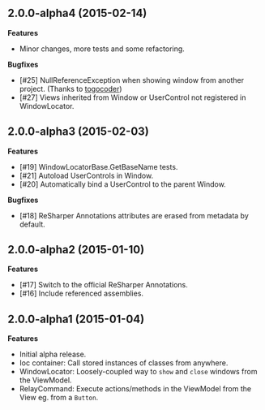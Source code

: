 ## 2.0.0-alpha4 (2015-02-14)

**Features**

- Minor changes, more tests and some refactoring.

**Bugfixes**

- [#25] NullReferenceException when showing window from another project. (Thanks to [togocoder][togocoder])
- [#27] Views inherited from Window or UserControl not registered in WindowLocator.

## 2.0.0-alpha3 (2015-02-03)

**Features**

- [#19] WindowLocatorBase.GetBaseName tests.
- [#21] Autoload UserControls in Window.
- [#20] Automatically bind a UserControl to the parent Window.

**Bugfixes**

- [#18] ReSharper Annotations attributes are erased from metadata by default.

## 2.0.0-alpha2 (2015-01-10)

**Features**

- [#17] Switch to the official ReSharper Annotations.
- [#16] Include referenced assemblies.

## 2.0.0-alpha1 (2015-01-04)

**Features**

- Initial alpha release.
- Ioc container: Call stored instances of classes from anywhere.
- WindowLocator: Loosely-coupled way to `show` and `close` windows from the ViewModel.
- RelayCommand: Execute actions/methods in the ViewModel from the View eg. from a `Button`.

[togocoder]: https://github.com/togocoder
